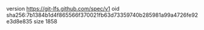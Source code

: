 version https://git-lfs.github.com/spec/v1
oid sha256:7b1384b1d4f865566f370021fb63d73359740b285981a99a4726fe92e3d8e835
size 1858
